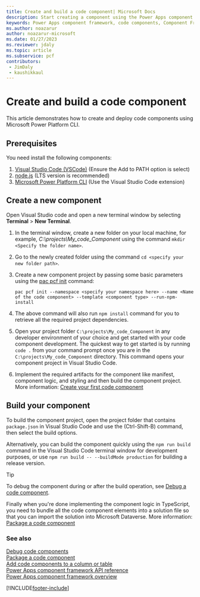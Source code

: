 ```yaml
---
title: Create and build a code component| Microsoft Docs
description: Start creating a component using the Power Apps component framework tooling.
keywords: Power Apps component framework, code components, Component Framework
ms.author: noazarur
author: noazarur-microsoft
ms.date: 01/27/2023
ms.reviewer: jdaly
ms.topic: article
ms.subservice: pcf
contributors:
 - JimDaly
 - kaushikkaul
---
```


# Create and build a code component

This article demonstrates how to create and deploy code components using Microsoft Power Platform CLI.

## Prerequisites

You need install the following components:

1. [Visual Studio Code (VSCode)](https://code.visualstudio.com/Download) (Ensure the Add to PATH option is select)
1. [node.js](https://nodejs.org/en/download/) (LTS version is recommended)
1. [Microsoft Power Platform CLI](/powerapps/developer/data-platform/powerapps-cli#install-power-apps-cli) (Use the Visual Studio Code extension)

## Create a new component

Open Visual Studio code and open a new terminal window by selecting **Terminal** > **New Terminal**.
1. In the terminal window, create a new folder on your local machine, for example, *C:\projects\My_code_Component* using the command `mkdir <Specify the folder name>`.
1. Go to the newly created folder using the command `cd <specify your new folder path>`.
1. Create a new component project by passing some basic parameters using the [pac pcf init](/power-platform/developer/cli/reference/pcf#pac-pcf-init) command:

    ```CLI
    pac pcf init --namespace <specify your namespace here> --name <Name of the code component> --template <component type> --run-npm-install
    ```
1. The above command will also run `npm install` command for you to retrieve all the required project dependencies.
1. Open your project folder `C:\projects\My_code_Component` in any developer environment of your choice and get started with your code component development. The quickest way to get started is by running `code .` from your command prompt once you are in the `C:\projects\My_code_Component` directory. This command opens your component project in Visual Studio Code.
1. Implement the required artifacts for the component like manifest, component logic, and styling and then build the component project. More information: [Create your first code component](implementing-controls-using-typescript.md)

## Build your component

To build the component project, open the project folder that contains `package.json` in Visual Studio Code and use the (Ctrl-Shift-B) command, then select the build options.

Alternatively, you can build the component quickly using the `npm run build` command in the Visual Studio Code terminal window for development purposes, or use `npm run build -- --buildMode production` for building a release version.

> [!TIP]
> To debug the component during or after the build operation, see [Debug a code component](debugging-custom-controls.md).

Finally when you're done implementing the component logic in TypeScript, you need to bundle all the code component elements into a solution file so that you can import the solution into Microsoft Dataverse. More information: [Package a code component](import-custom-controls.md)

### See also

[Debug code components](debugging-custom-controls.md)<br/>
[Package a code component](import-custom-controls.md)<br/>
[Add code components to a column or table](add-custom-controls-to-a-field-or-entity.md)<br/>
[Power Apps component framework API reference](reference/index.md)<br/>
[Power Apps component framework overview](overview.md)


[!INCLUDE[footer-include](../../includes/footer-banner.md)]
